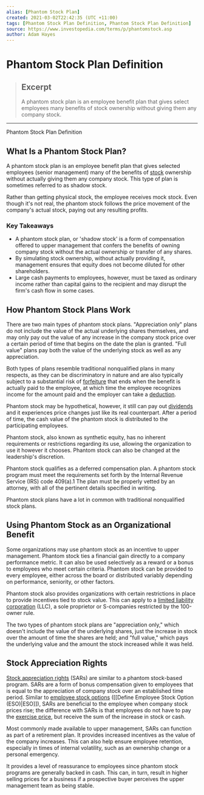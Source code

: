 ```yaml
---
alias: [Phantom Stock Plan]
created: 2021-03-02T22:42:35 (UTC +11:00)
tags: [Phantom Stock Plan Definition, Phantom Stock Plan Definition]
source: https://www.investopedia.com/terms/p/phantomstock.asp
author: Adam Hayes
---
```


# Phantom Stock Plan Definition

> ## Excerpt
> A phantom stock plan is an employee benefit plan that gives select employees many benefits of stock ownership without giving them any company stock.

---

Phantom Stock Plan Definition
## What Is a Phantom Stock Plan?

A phantom stock plan is an employee benefit plan that gives selected employees (senior management) many of the benefits of [stock](https://www.investopedia.com/terms/s/stock.asp) ownership without actually giving them any company stock. This type of plan is sometimes referred to as shadow stock.

Rather than getting physical stock, the employee receives mock stock. Even though it's not real, the phantom stock follows the price movement of the company's actual stock, paying out any resulting profits.

### Key Takeaways

-   A phantom stock plan, or 'shadow stock' is a form of compensation offered to upper management that confers the benefits of owning company stock without the actual ownership or transfer of any shares.
-   By simulating stock ownership, without actually providing it, management ensures that equity does not become diluted for other shareholders.
-   Large cash payments to employees, however, must be taxed as ordinary income rather than capital gains to the recipient and may disrupt the firm's cash flow in some cases. 

## How Phantom Stock Plans Work

There are two main types of phantom stock plans. "Appreciation only" plans do not include the value of the actual underlying shares themselves, and may only pay out the value of any increase in the company stock price over a certain period of time that begins on the date the plan is granted. "Full value" plans pay both the value of the underlying stock as well as any appreciation.

Both types of plans resemble traditional nonqualified plans in many respects, as they can be discriminatory in nature and are also typically subject to a substantial risk of [forfeiture](https://www.investopedia.com/terms/f/forfeiture.asp) that ends when the benefit is actually paid to the employee, at which time the employee recognizes income for the amount paid and the employer can take a [deduction](https://www.investopedia.com/terms/d/deduction.asp).

Phantom stock may be hypothetical, however, it still can pay out [dividends](https://www.investopedia.com/terms/d/dividend.asp) and it experiences price changes just like its real counterpart. After a period of time, the cash value of the phantom stock is distributed to the participating employees.

Phantom stock, also known as synthetic equity, has no inherent requirements or restrictions regarding its use, allowing the organization to use it however it chooses. Phantom stock can also be changed at the leadership's discretion.

Phantom stock qualifies as a deferred compensation plan. A phantom stock program must meet the requirements set forth by the Internal Revenue Service (IRS) code 409(a).1 The plan must be properly vetted by an attorney, with all of the pertinent details specified in writing.

Phantom stock plans have a lot in common with traditional nonqualified stock plans.

## Using Phantom Stock as an Organizational Benefit

Some organizations may use phantom stock as an incentive to upper management. Phantom stock ties a financial gain directly to a company performance metric. It can also be used selectively as a reward or a bonus to employees who meet certain criteria. Phantom stock can be provided to every employee, either across the board or distributed variably depending on performance, seniority, or other factors.

Phantom stock also provides organizations with certain restrictions in place to provide incentives tied to stock value. This can apply to a [limited liability corporation](https://www.investopedia.com/terms/l/llc.asp) (LLC), a sole proprietor or S-companies restricted by the 100-owner rule.

The two types of phantom stock plans are "appreciation only," which doesn't include the value of the underlying shares, just the increase in stock over the amount of time the shares are held; and "full value," which pays the underlying value and the amount the stock increased while it was held.

## Stock Appreciation Rights

[Stock appreciation rights](https://www.investopedia.com/terms/s/sar.asp) (SARs) are similar to a phantom stock-based program. SARs are a form of bonus compensation given to employees that is equal to the appreciation of company stock over an established time period. Similar to [employee stock options](https://www.investopedia.com/terms/e/eso.asp) ([[Define Employee Stock Option (ESO)|ESO]]), SARs are beneficial to the employee when company stock prices rise; the difference with SARs is that employees do not have to pay the [exercise price](https://www.investopedia.com/terms/e/exerciseprice.asp), but receive the sum of the increase in stock or cash.

Most commonly made available to upper management, SARs can function as part of a retirement plan. It provides increased incentives as the value of the company increases. This can also help ensure employee retention, especially in times of internal volatility, such as an ownership change or a personal emergency.

It provides a level of reassurance to employees since phantom stock programs are generally backed in cash. This can, in turn, result in higher selling prices for a business if a prospective buyer perceives the upper management team as being stable.
